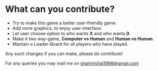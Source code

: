 # What can you contribute?

- Try to make this game a better user-friendly game.
- Add more graphics, to enjoy user-interface.
- Let user choose option to who wants **X** and who wants **0**.
- Make it two way-game, **Computer vs Human** and **Human vs Human**.
- Mantain a Leader-Board for all players who have played.

Any such changes if you can make, please do contribute!

For any queries you may mail me on [shahmishal1998@gmail.com](mailto:shahmishal1998@gmail.com)
